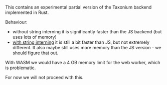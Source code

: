 This contains an experimental partial version of the Taxonium backend implemented in Rust.

Behaviour:
- without string interning it is significantly faster than the JS backend (but uses lots of memory)
- [with string interning](https://github.com/theosanderson/taxrust/pull/1) it is still a bit faster than JS, but not extremely different. It also maybe still uses more memory than the JS version - we should figure that out.

With WASM we would have a 4 GB memory limit for the web worker, which is problematic.

For now we will not proceed with this.
